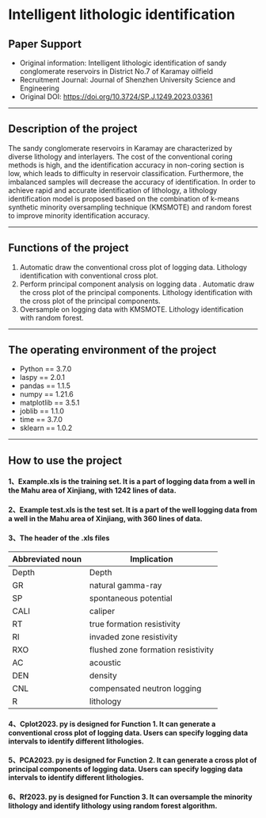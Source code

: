 # **Intelligent lithologic identification**

## Paper Support
- Original information: Intelligent lithologic identification of sandy conglomerate reservoirs in District No.7 of Karamay oilfield
- Recruitment Journal: Journal of Shenzhen University Science and Engineering 
- Original DOI: https://doi.org/10.3724/SP.J.1249.2023.03361
***
## Description of the project
The sandy conglomerate reservoirs in Karamay are characterized by diverse lithology and interlayers. The cost of the conventional coring methods is high, and the identification accuracy in non-coring section is low, which leads to difficulty in reservoir classification. Furthermore, the imbalanced samples will decrease the accuracy of identification. In order to achieve rapid and accurate identification of lithology, a lithology identification model is proposed based on the combination of k-means synthetic minority oversampling technique (KMSMOTE) and random forest to improve minority identification accuracy.
***
## Functions of the project
1. Automatic draw the conventional cross plot of logging data. Lithology identification with conventional cross plot.
2. Perform principal component analysis on logging data . Automatic draw the cross plot of the principal components. Lithology identification with the cross plot of the principal components.
3. Oversample on logging data with KMSMOTE. Lithology identification with random forest.
***
## The operating environment of the project
-	Python == 3.7.0
-	laspy == 2.0.1
-	pandas == 1.1.5
-	numpy == 1.21.6
-	matplotlib == 3.5.1
-	joblib == 1.1.0
-	time == 3.7.0
-	sklearn == 1.0.2
***
## How to use the project
#### 1、**Example.xls** is the training set. It is a part of logging data from a well in the Mahu area of Xinjiang, with 1242 lines of data.

#### 2、**Example test.xls** is the test set. It is a part of the well logging data from a well in the Mahu area of Xinjiang, with 360 lines of data.

#### 3、**The header of the .xls files**
|Abbreviated noun|Implication|
| ---- | ---- |
|Depth| Depth|
|GR |natural gamma-ray|
|SP| spontaneous potential|
|CALI |caliper |
|RT |true formation resistivity|
|RI| invaded zone resistivity|
|RXO |flushed zone formation resistivity|
|AC| acoustic |
|DEN |density |
|CNL| compensated neutron logging|
|R| lithology|

#### 4、**Cplot2023. py** is designed for Function 1. It can generate a conventional cross plot of logging data. Users can specify logging data intervals to identify different lithologies.



#### 5、**PCA2023. py** is designed for Function 2. It can generate a cross plot of principal components of logging data. Users can specify logging data intervals to identify different lithologies.


#### 6、**Rf2023. py** is designed for Function 3. It can oversample the minority lithology and identify lithology using random forest algorithm.